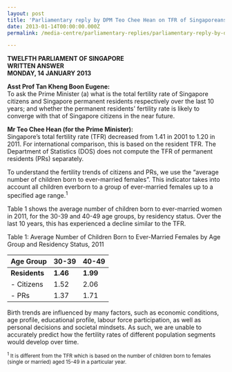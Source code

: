 ```yaml
---
layout: post
title: 'Parliamentary reply by DPM Teo Chee Hean on TFR of Singaporeans and PRs over the last 10 years'
date: 2013-01-14T00:00:00.000Z
permalink: /media-centre/parliamentary-replies/parliamentary-reply-by-dpm-teo-chee-hean-on-14-jan-2013

---
```



**TWELFTH PARLIAMENT OF SINGAPORE  
WRITTEN ANSWER  
MONDAY, 14 JANUARY 2013**

**Asst Prof Tan Kheng Boon Eugene:**  
To ask the Prime Minister (a) what is the total fertility rate of Singapore citizens and Singapore permanent residents respectively over the last 10 years; and whether the permanent residents' fertility rate is likely to converge with that of Singapore citizens in the near future.

**Mr Teo Chee Hean (for the Prime Minister):**  
Singapore’s total fertility rate (TFR) decreased from 1.41 in 2001 to 1.20 in 2011. For international comparison, this is based on the resident TFR. The Department of Statistics (DOS) does not compute the TFR of permanent residents (PRs) separately.

To understand the fertility trends of citizens and PRs, we use the “average number of children born to ever-married females”. This indicator takes into account all children everborn to a group of ever-married females up to a specified age range.<sup>1</sup>

Table 1 shows the average number of children born to ever-married women in 2011, for the 30-39 and 40-49 age groups, by residency status. Over the last 10 years, this has experienced a decline similar to the TFR.

Table 1: Average Number of Children Born to Ever-Married Females by Age Group and Residency Status, 2011

| Age Group  | 30-39 | 40-49 |
|------------|-------|-------|
| <b>Residents</b>  | <b>1.46</b>  | <b>1.99 </b>|
| - Citizens | 1.52  | 2.06  |
| - PRs      | 1.37  | 1.71  |

Birth trends are influenced by many factors, such as economic conditions, age profile, educational profile, labour force participation, as well as personal decisions and societal mindsets. As such, we are unable to accurately predict how the fertility rates of different population segments would develop over time.

<sub><sup>1</sup> It is different from the TFR which is based on the number of children born to females (single or married) aged 15-49 in a particular year.</sub>


